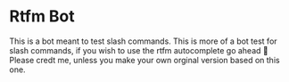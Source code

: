# Rtfm Bot

This is a bot meant to test slash commands.
This is more of a bot test for slash commands, if you wish to use the rtfm autocomplete go ahead :shrug:
Please credt me, unless you make your own orginal version based on this one.
